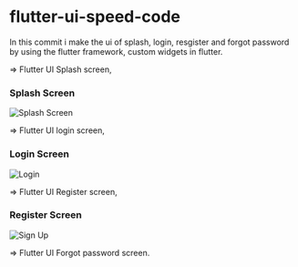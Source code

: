 # flutter-ui-speed-code
 In this commit i make the ui of splash, login, resgister and forgot password by using the flutter framework, custom widgets in flutter.
 

 
  => Flutter UI Splash screen,
  
 ### Splash Screen

![Splash Screen](https://user-images.githubusercontent.com/82260050/172823020-21b90f47-46ea-4fe9-8ab5-1c8ab85332cc.png)
 
  => Flutter UI login screen, 

### Login Screen

![Login](https://user-images.githubusercontent.com/82260050/172823402-80c7873b-0b4c-437a-a4db-0190310e9a7b.png)
 
 => Flutter UI Register screen,
 
 ### Register Screen

![Sign Up](https://user-images.githubusercontent.com/82260050/172823536-800fcc92-2582-4885-83b0-b4214220c212.png)
 
 => Flutter UI Forgot password screen.
 
 

